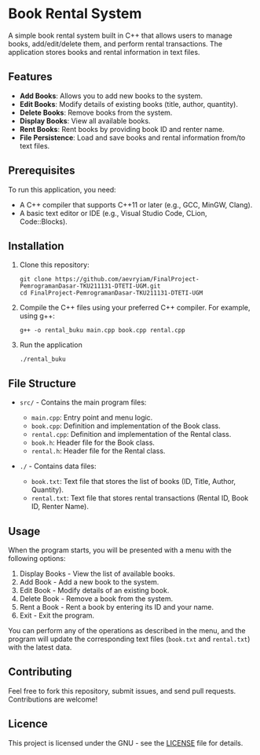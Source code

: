 # Book Rental System

A simple book rental system built in C++ that allows users to manage books, add/edit/delete them, and perform rental transactions. The application stores books and rental information in text files.

## Features
- **Add Books**: Allows you to add new books to the system.
- **Edit Books**: Modify details of existing books (title, author, quantity).
- **Delete Books**: Remove books from the system.
- **Display Books**: View all available books.
- **Rent Books**: Rent books by providing book ID and renter name.
- **File Persistence**: Load and save books and rental information from/to text files.

## Prerequisites

To run this application, you need:
- A C++ compiler that supports C++11 or later (e.g., GCC, MinGW, Clang).
- A basic text editor or IDE (e.g., Visual Studio Code, CLion, Code::Blocks).

## Installation

1. Clone this repository:
   ```
   git clone https://github.com/aevryiam/FinalProject-PemrogramanDasar-TKU211131-DTETI-UGM.git
   cd FinalProject-PemrogramanDasar-TKU211131-DTETI-UGM
   ```
2. Compile the C++ files using your preferred C++ compiler. For example, using g++:
   ```
   g++ -o rental_buku main.cpp book.cpp rental.cpp
   ```
3. Run the application
   ```
   ./rental_buku
   ```
   
## File Structure

- `src/` - Contains the main program files:
  - `main.cpp`: Entry point and menu logic.
  - `book.cpp`: Definition and implementation of the Book class.
  - `rental.cpp`: Definition and implementation of the Rental class.
  - `book.h`: Header file for the Book class.
  - `rental.h`: Header file for the Rental class.

- `./` - Contains data files:
  - `book.txt`: Text file that stores the list of books (ID, Title, Author, Quantity).
  - `rental.txt`: Text file that stores rental transactions (Rental ID, Book ID, Renter Name).

## Usage

When the program starts, you will be presented with a menu with the following options:
1. Display Books - View the list of available books.
2. Add Book - Add a new book to the system.
3. Edit Book - Modify details of an existing book.
4. Delete Book - Remove a book from the system.
5. Rent a Book - Rent a book by entering its ID and your name.
6. Exit - Exit the program.

You can perform any of the operations as described in the menu, and the program will update the corresponding text files (`book.txt` and `rental.txt`) with the latest data.

## Contributing

Feel free to fork this repository, submit issues, and send pull requests. Contributions are welcome!

## Licence

This project is licensed under the GNU - see the [LICENSE](LICENSE) file for details.
